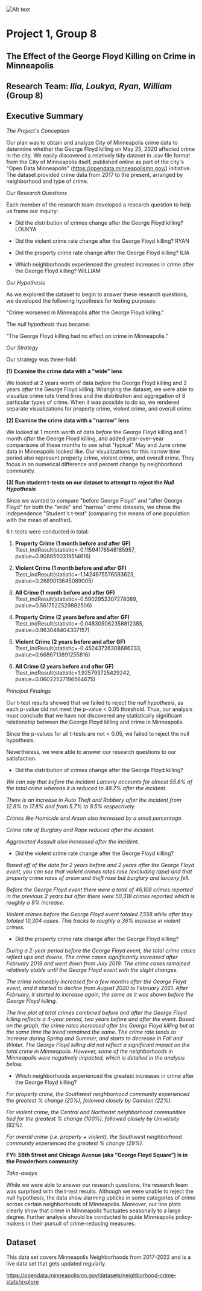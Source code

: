<img
  src="gf_pic.jpg"
  alt="Alt text"
  title="Optional title"
  style="display: inline-block; margin: 0 auto; max-width: 300px">



# Project 1, Group 8


## The Effect of the George Floyd Killing on Crime in Minneapolis


## Research Team: *Ilia, Loukya, Ryan, William* (Group 8)


## Executive Summary



*The Project's Conception*

Our plan was to obtain and analyze City of Minneapolis crime data to determine whether the George Floyd killing on May 25, 2020 affected crime in the city. We easily discovered a relatively tidy dataset in .csv file format from the City of Minneapolis itself, published online as part of the city's "Open Data Minneapolis" (https://opendata.minneapolismn.gov/) initiative. The dataset provided crime data from 2017 to the present, arranged by neighborhood and type of crime. 



*Our Research Questions*

Each member of the research team developed a research question to help us frame our inquiry: 

- Did the distribution of crimes change after the George Floyd killing? LOUKYA

- Did the violent crime rate change after the George Floyd killing? RYAN

- Did the property crime rate change after the George Floyd killing? ILIA

- Which neighborhoods experienced the greatest increases in crime after the George Floyd killing? WILLIAM



*Our Hypothesis*

As we explored the dataset to begin to answer these research questions, we developed the following hypothesis for testing purposes:

"Crime worsened in Minneapolis after the George Floyd killing."

The *null hypothesis* thus became:

"The George Floyd killing had no effect on crime in Minneapolis."

*Our Strategy*


Our strategy was three-fold: 

**(1) Examine the crime data with a "wide" lens** 

We looked at 2 years worth of data *before* the George Floyd killing and 2 years *after* the George Floyd killing. Wrangling the dataset, we were able to visualize crime rate trend lines and the distribution and aggregation of 8 particular types of crime.  When it was possible to do so, we rendered separate visualizations for property crime, violent crime, and overall crime.        

**(2) Examine the crime data with a "narrow" lens** 

We looked at 1 month worth of data *before* the George Floyd killing and 1 month *after* the George Floyd killing, and added year-over-year comparisons of these months to see what "typical" May and June crime data in Minneapolis looked like. Our visualizations for this narrow time period also represent property crime, violent crime, and overall crime.  They focus in on numerical difference and percent change by neighborhood community.   

**(3) Run student t-tests on our dataset to attempt to reject the *Null Hypothesis***

Since we wanted to compare "before George Floyd" and "after George Floyd" for both the "wide" and "narrow" crime datasets, we chose the independence "Student's t-test" (comparing the means of one population with the mean of another). 



6 t-tests were conducted in total: 

1. **Property Crime (1 month before and after GF)**
    Ttest_indResult(statistic=-0.11594176548185957, pvalue=0.9088550319514616)

2. **Violent Crime (1 month before and after GF)**
    Ttest_indResult(statistic=-1.1424975576593623, pvalue=0.2689013645089005)

3. **All Crime (1 month before and after GF)**
    Ttest_indResult(statistic=-0.5902953307278089, pvalue=0.5617522529882506)

4. **Property Crime (2 years before and after GF)**
    Ttest_indResult(statistic=-0.048305062358812385, pvalue=0.963048404307157)

5. **Violent Crime (2 years before and after GF)**
    Ttest_indResult(statistic=-0.45243726308686233, pvalue=0.6686713891255816)

6. **All Crime (2 years before and after GF)**
    Ttest_indResult(statistic=1.925793725429242, pvalue=0.06022527196564675)



*Principal Findings*


Our t-test results showed that we failed to reject the *null hypothesis*, as each p-value did not meet the p-value < 0.05 threshold. Thus, our analysis must conclude that we have not discovered any statistically significant relationship between the George Floyd killing and crime in Minneapolis. 

Since the p-values for all t-tests are not < 0.05, we failed to reject the null hypothesis. 

Nevertheless, we were able to answer our research questions to our satisfaction. 

- Did the distribution of crimes change after the George Floyd killing? 

*We can say that before the incident Larceny accounts for almost 55.6% of the total crime whereas it is reduced to 48.7% after the incident.*

*There is an increase in Auto Theft and Robbery after the incident from 12.8% to 17.8% and   from 5.7% to 8.5% respectively.*

*Crimes like Homicide and Arson also increased by a small percentage.*

*Crime rate of Burglary and Rape reduced after the incident.*

*Aggravated Assault also increased after the incident.*


- Did the violent crime rate change after the George Floyd killing? 

*Based off of the data for 2 years before and 2 years after the George Floyd event, you can see that violent crimes rates rose (excluding rape) and that property crime rates of arson and theft rose but burglary and larceny fell.* 

*Before the George Floyd event there were a total of  46,108 crimes reported in the previous 2 years but after there were 50,318 crimes reported which is roughly a 9% increase.*

*Violent crimes before the George Floyd event totaled 7,558 while after they totaled 10,304 cases. This tracks to roughly a 36% increase in violent crimes.*



- Did the property crime rate change after the George Floyd killing?

*During a 2-year period before the George Floyd event, the total crime cases reflect ups and downs.  The crime cases  significantly increased after February 2019 and went down from July 2019. The crime cases remained relatively stable until the George Floyd event with the slight changes.*

*The crime noticeably increased for a few months after the George Floyd event, and it started to decline from August 2020 to February 2021. After February, it started to increase again, the same as it was shown before the George Floyd killing.*

*The line plot of total crimes combined before and after the George Floyd killing reflects a 4-year period, two years before and after the event. Based on the graph, the crime rates increased after the George Floyd killing but at the same time the trend remained the same. The crime rate tends to increase during Spring and Summer, and starts to decrease in Fall and Winter. The George Floyd killing did not reflect a significant impact on the total crime in Minneapolis. However, some of the neighborhoods in Minneapolis were negatively impacted, which is detailed in the analysis below.*


- Which neighborhoods experienced the greatest increases in crime after the George Floyd killing?

*For property crime, the Southwest neighborhood community experienced the greatest % change (25%), followed closely by Camden (22%).* 

*For violent crime, the Central and Northeast neighborhood communities tied for the greatest % change (100%), followed closely by University (92%).*

*For overall crime (i.e. property + violent), the Southwest neighborhood community experienced the greatest % change (29%).* 

**FYI: 38th Street and Chicago Avenue (aka “George Floyd Square”) is in the Powderhorn community**


*Take-aways*

While we were able to answer our research questions, the research team was surprised with the t-test results. Although we were unable to reject the null hypothesis, the data show alarming upticks in some categories of crime across certain neighborhoods of Minneapolis. Moreover, our line plots clearly show that crime in Minneapolis fluctuates seasonally to a large degree. Further analysis should be conducted to guide Minneapolis policy-makers in their pursuit of crime-reducing measures. 


## Dataset 

This data set covers Minneapolis Neighborhoods from 2017-2022 and is a live data set that gets updated regularly. 

https://opendata.minneapolismn.gov/datasets/neighborhood-crime-stats/explore
